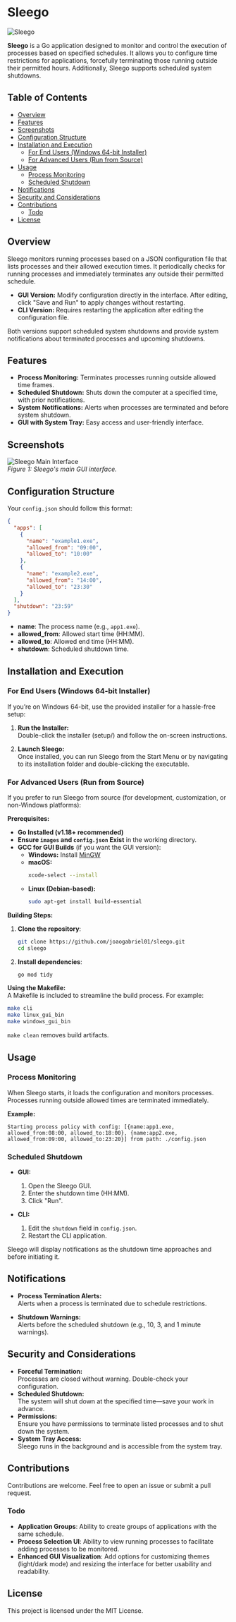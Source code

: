 # Sleego


![Sleego](images\sleego_doc.png)  

**Sleego** is a Go application designed to monitor and control the execution of processes based on specified schedules. It allows you to configure time restrictions for applications, forcefully terminating those running outside their permitted hours. Additionally, Sleego supports scheduled system shutdowns.

## Table of Contents

- [Overview](#overview)
- [Features](#features)
- [Screenshots](#screenshots)
- [Configuration Structure](#configuration-structure)
- [Installation and Execution](#installation-and-execution)
  - [For End Users (Windows 64-bit Installer)](#for-end-users-windows-64-bit-installer)
  - [For Advanced Users (Run from Source)](#for-advanced-users-run-from-source)
- [Usage](#usage)
  - [Process Monitoring](#process-monitoring)
  - [Scheduled Shutdown](#scheduled-shutdown)
- [Notifications](#notifications)
- [Security and Considerations](#security-and-considerations)
- [Contributions](#contributions)
  - [Todo](#todo)
- [License](#license)

## Overview

Sleego monitors running processes based on a JSON configuration file that lists processes and their allowed execution times. It periodically checks for running processes and immediately terminates any outside their permitted schedule.

- **GUI Version:** Modify configuration directly in the interface. After editing, click "Save and Run" to apply changes without restarting.
- **CLI Version:** Requires restarting the application after editing the configuration file.

Both versions support scheduled system shutdowns and provide system notifications about terminated processes and upcoming shutdowns.

## Features

- **Process Monitoring:** Terminates processes running outside allowed time frames.
- **Scheduled Shutdown:** Shuts down the computer at a specified time, with prior notifications.
- **System Notifications:** Alerts when processes are terminated and before system shutdown.
- **GUI with System Tray:** Easy access and user-friendly interface.

## Screenshots

![Sleego Main Interface](images/sleego_main_interface.png)  
*Figure 1: Sleego's main GUI interface.*

## Configuration Structure

Your `config.json` should follow this format:

```json
{
  "apps": [
    {
      "name": "example1.exe",
      "allowed_from": "09:00",
      "allowed_to": "10:00"
    },
    {
      "name": "example2.exe",
      "allowed_from": "14:00",
      "allowed_to": "23:30"
    }
  ],
  "shutdown": "23:59"
}
```

- **name**: The process name (e.g., `app1.exe`).
- **allowed_from**: Allowed start time (HH:MM).
- **allowed_to**: Allowed end time (HH:MM).
- **shutdown**: Scheduled shutdown time.

## Installation and Execution

### For End Users (Windows 64-bit Installer)

If you’re on Windows 64-bit, use the provided installer for a hassle-free setup:

1. **Run the Installer:**  
   Double-click the installer (setup/) and follow the on-screen instructions.

2. **Launch Sleego:**  
   Once installed, you can run Sleego from the Start Menu or by navigating to its installation folder and double-clicking the executable.

### For Advanced Users (Run from Source)

If you prefer to run Sleego from source (for development, customization, or non-Windows platforms):

**Prerequisites:**
- **Go Installed (v1.18+ recommended)**
- **Ensure `images` and `config.json` Exist** in the working directory.
- **GCC for GUI Builds** (if you want the GUI version):
  - **Windows:** Install [MinGW](https://www.mingw-w64.org/downloads/)
  - **macOS:**  
    ```bash
    xcode-select --install
    ```
  - **Linux (Debian-based):**  
    ```bash
    sudo apt-get install build-essential
    ```

**Building Steps:**
1. **Clone the repository**:
    ```bash
    git clone https://github.com/joaogabriel01/sleego.git
    cd sleego
    ```
2. **Install dependencies**:
    ```bash
    go mod tidy
    ```

**Using the Makefile:**  
A Makefile is included to streamline the build process. For example:
```bash
make cli
make linux_gui_bin
make windows_gui_bin
```
`make clean` removes build artifacts.

## Usage

### Process Monitoring

When Sleego starts, it loads the configuration and monitors processes. Processes running outside allowed times are terminated immediately.

**Example:**
```
Starting process policy with config: [{name:app1.exe, allowed_from:08:00, allowed_to:18:00}, {name:app2.exe, allowed_from:09:00, allowed_to:23:20}] from path: ./config.json
```

### Scheduled Shutdown

- **GUI:**
  1. Open the Sleego GUI.
  2. Enter the shutdown time (HH:MM).
  3. Click "Run".

- **CLI:**
  1. Edit the `shutdown` field in `config.json`.
  2. Restart the CLI application.

Sleego will display notifications as the shutdown time approaches and before initiating it.

## Notifications

- **Process Termination Alerts:**  
  Alerts when a process is terminated due to schedule restrictions.

- **Shutdown Warnings:**  
  Alerts before the scheduled shutdown (e.g., 10, 3, and 1 minute warnings).

## Security and Considerations

- **Forceful Termination:**  
  Processes are closed without warning. Double-check your configuration.
- **Scheduled Shutdown:**  
  The system will shut down at the specified time—save your work in advance.
- **Permissions:**  
  Ensure you have permissions to terminate listed processes and to shut down the system.
- **System Tray Access:**  
  Sleego runs in the background and is accessible from the system tray.

## Contributions

Contributions are welcome. Feel free to open an issue or submit a pull request.

### Todo

- **Application Groups**: Ability to create groups of applications with the same schedule.
- **Process Selection UI**: Ability to view running processes to facilitate adding processes to be monitored.
- **Enhanced GUI Visualization**: Add options for customizing themes (light/dark mode) and resizing the interface for better usability and readability.

## License

This project is licensed under the MIT License.